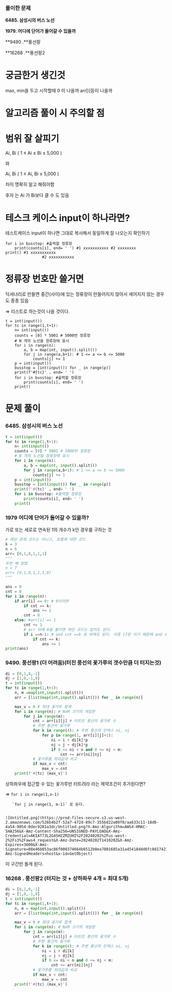 
### 풀이한 문제


**6485. 삼성시의 버스 노선**


**1979. 어디에 단어가 들어갈 수 있을까**


**9490 .**풍선팡


**16268 .**풍선팡2


# 궁금한거 생긴것


max, min을 두고 시작할때 0 이 나을까 arr[i]등이 나을까


# 알고리즘 풀이 시 주의할 점


# 범위 잘 살피기


Ai, Bi ( 1 ≤ Ai ≤ Bi ≤ 5,000 )


와


Ai, Bi ( 1 ≤ Ai, Bi ≤ 5,000 )


차이 명확히 알고 해줘야함


후자 는 Ai 가 Bi보다 클 수 도 있음


# 테스크 케이스 input이 하나라면?


테스트케이스 input이 하나면 그대로 복사해서 동일하게 잘 나오는지 확인하기


```text
for i in busstop: #출력할 정류장
    print(counts[i], end= ' ') #1 xxxxxxxxxxx #2 xxxxxxxx
print() #1 xxxxxxxxxxx
				#2 xxxxxxxxxxx
```


# 정류장 번호만 쓸거면 


딕셔너리로 만들면 중간(사이)에 있는 정류장이 만들어지지 않아서 세어지지 않는 경우도 종종 있음


⇒ 리스트로 하는것이 나을 것이다.


```text
t = int(input())
for tc in range(1,t+1):
    n= int(input())
    counts = [0] * 5001 # 5000번 정류장
    # N 개의 노선을 정류장에 표시
    for i in range(n):
        a, b = map(int, input().split())
        for j in range(a,b+1): # 1 <= a <= b <= 5000
            counts[j] += 1
    p = int(input())
    busstop = [int(input()) for _ in range(p)]
    print(f'#{tc}' , end= ' ')
    for i in busstop: #출력할 정류장
        print(counts[i], end= ' ')
    print()
```


# 문제 풀이


### **6485. 삼성시의 버스 노선**


```python
t = int(input())
for tc in range(1,t+1):
    n= int(input())
    counts = [0] * 5001 # 5000번 정류장
    # N 개의 노선을 정류장에 표시
    for i in range(n):
        a, b = map(int, input().split())
        for j in range(a,b+1): # 1 <= a <= b <= 5000
            counts[j] += 1
    p = int(input())
    busstop = [int(input()) for _ in range(p)]
    print(f'#{tc}' , end= ' ')
    for i in busstop: #출력할 정류장
        print(counts[i], end= ' ')
    print()
```


### 1979 어디에 단어가 들어갈 수 있을까?


가로 또는 세로로 연속된 1의 개수가 k인 경우를 구하는 것


```python
# 해당 문제 코드는 아니고, 흐름에 대한 코드
k = 3
n = 6
arr= [0,1,0,1,1,1]
"""
두번 째 방법
n = 7 
arr= [0,1,0,1,1,1,0]
"""

ans = 0
cnt = 0
for i in range(n):
    if arr[i] == 0: # 0이라면
        if cnt == k:
            ans += 1
        cnt = 0
    else: #arr[i] == 1
        cnt += 1
        # arr 뒤에 0을 붙이면 하단 코드는 없어도 된다.
        if i ==n-1: # and cnt ==k 로 바꿔도 된다. 이중 if문 이기 때문에 and 쓰면 짧아짐
            if cnt == k:
                ans += 1
print(ans)
```


### 9490. 풍선팡1 (더 어려움)(터진 풍선의 꽃가루의 갯수만큼 더 터지는것)


```python
di = [0,1,0,-1]
dj = [1,0,-1,0]
t = int(input())
for tc in range(1,t+1):
    n, m =map(int,input().split())
    arr = [list(map(int,input().split())) for _ in range(n)]

    max_v = 0 # 최대 꽃가루 합계
    for i in range(n): # NxM 크기의 게임판
        for j in range(m):
            cnt = arr[i][j] # 터트린 풍선의 꽃가루 수
            # 주변 풍선의 꽃가루
            for k in range(4): # 주변 풍선의 인덱스 ni, nj
                for p in range(1, arr[i][j]+1):
                    ni = i + di[k]*p
                    nj = j + dj[k]*p
                    if 0 <= ni < n and 0 <= nj < m:
                        cnt += arr[ni][nj]
            # 꽃가루를 최대값과 비교
            if max_v < cnt:
                max_v = cnt
    print(f'#{tc} {max_v}')
```


상하좌우에 접근할 수 있는 꽃가루만 터트려라 라는 제약조건이 추가된다면?


⇒ `for i in range(1,n-1)`


	   `for j in range(1, m-1)` 로 둔다.


	![Untitled.png](https://prod-files-secure.s3.us-west-2.amazonaws.com/526b4b2f-52a7-472d-89c7-355bd22a00f0/aa633c11-18d6-4a54-9054-0dec9281a3dc/Untitled.png?X-Amz-Algorithm=AWS4-HMAC-SHA256&X-Amz-Content-Sha256=UNSIGNED-PAYLOAD&X-Amz-Credential=AKIAT73L2G45HZZMZUHI%2F20240202%2Fus-west-2%2Fs3%2Faws4_request&X-Amz-Date=20240202T141020Z&X-Amz-Expires=3600&X-Amz-Signature=08e46b053ac86f000374664b6512b0ea7801685a31a454184dd6fc8d17421a8a&X-Amz-SignedHeaders=host&x-id=GetObject)


이 구간만 돌게 된다.


### **16268** . 풍선팡2 (터지는 것 + 상하좌우 4개 = 최대 5개)


```python
di = [0,1,0,-1]
dj = [1,0,-1,0]
t = int(input())
for tc in range(1,t+1):
    n, m = map(int,input().split())
    arr = [list(map(int,input().split())) for _ in range(n)]

    max_v = 0 # 최대 꽃가루 합계
    for i in range(n): # NxM 크기의 게임판
        for j in range(m):
            cnt = arr[i][j] # 터트린 풍선의 꽃가루 수
            # 주변 풍선의 꽃가루
            for k in range(4): # 주변 풍선의 인덱스 ni, nj
                ni = i + di[k]
                nj = j + dj[k]
                if 0 <= ni < n and 0 <= nj < m:
                    cnt += arr[ni][nj]
            # 꽃가루를 최대값과 비교
            if max_v < cnt:
                max_v = cnt
    print(f'#{tc} {max_v}')
```

